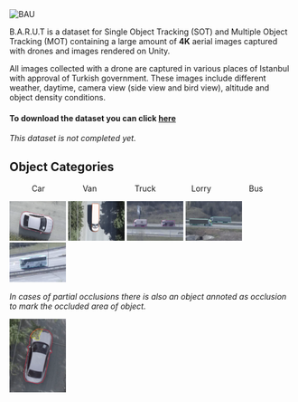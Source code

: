 <img src="https://www.liceoitaliano.net/wp-content/uploads/2017/01/bau-bahcesehir-universitesi-logo.png" alt="BAU" width="250"/>

B.A.R.U.T is a dataset for Single Object Tracking (SOT) and Multiple Object Tracking (MOT) containing a large amount of **4K** aerial images captured with drones and images rendered on Unity.

All images collected with a drone are captured in various places of Istanbul with approval of Turkish government. These images include different weather, daytime, camera view (side view and bird view), altitude and object density conditions.


#### To download the dataset you can click [here](https://drive.google.com/drive/folders/1n35gMs7pXBulr7FrLPxBO0nIq9yvgPQ6?usp=sharing)
*This dataset is not completed yet.*


## Object Categories

&nbsp;&nbsp;&nbsp;&nbsp;&nbsp;&nbsp;&nbsp;&nbsp;&nbsp; Car &nbsp;&nbsp;&nbsp;&nbsp;&nbsp;&nbsp;&nbsp;&nbsp;&nbsp;&nbsp;&nbsp;&nbsp;&nbsp;&nbsp;&nbsp; Van &nbsp;&nbsp;&nbsp;&nbsp;&nbsp;&nbsp;&nbsp;&nbsp;&nbsp;&nbsp;&nbsp;&nbsp;&nbsp;&nbsp;&nbsp; Truck &nbsp;&nbsp;&nbsp;&nbsp;&nbsp;&nbsp;&nbsp;&nbsp;&nbsp;&nbsp;&nbsp;&nbsp;&nbsp;&nbsp; Lorry &nbsp;&nbsp;&nbsp;&nbsp;&nbsp;&nbsp;&nbsp;&nbsp;&nbsp;&nbsp;&nbsp;&nbsp;&nbsp;&nbsp;&nbsp; Bus


<p float="left">
<img src="https://github.com/bau-barut/bau-barut.github.io/blob/main/car.png?raw=true" alt="Car" width="100" height="70"/>
<img src="https://github.com/bau-barut/bau-barut.github.io/blob/main/van.png?raw=true" alt="Van" width="100" height="70"/>
<img src="https://github.com/bau-barut/bau-barut.github.io/blob/main/truck.png?raw=true" alt="Truck" width="100" height="70"/>
<img src="https://github.com/bau-barut/bau-barut.github.io/blob/main/lorry.png?raw=true" alt="Lorry" width="100" height="70"/>
<img src="https://github.com/bau-barut/bau-barut.github.io/blob/main/bus.png?raw=true" alt="Bus" width="100" height="70"/>
</p>


*In cases of partial occlusions there is also an object annoted as occlusion to mark the occluded area of object.* 

<img src="https://github.com/bau-barut/bau-barut.github.io/blob/main/occlusion.png?raw=true" alt="Occlusion" width="100" height="130"/>

